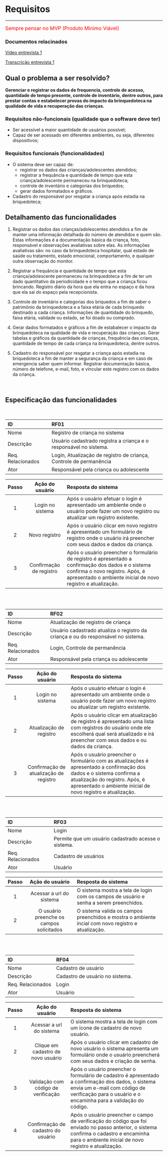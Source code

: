 # Requisitos
***
<font color=red size=3px> Sempre pensar no MVP (Produto Mínimo Viável)</font>

### Documentos relacinados
[Vídeo entrevista 1](https://drive.google.com/drive/folders/1Or46q_-2OVtlj0Ld-N480jH8o_340p-u?usp=sharing)

[Transcrição entrevista 1](https://docs.google.com/document/d/1xFBG9e23nWkiTlMNSxKEHTME_qj5OxC8/edit?usp=sharing&ouid=110166493521473478854&rtpof=true&sd=true)

## Qual o problema a ser resolvido?
__Gerenciar e registrar os dados de frequencia, controle de acesso, quantidade de tempo presente, controle de inventário, dentre outros, para prestar contas e estabelecer provas do impacto da brinquedoteca na qualidade de vida e recuperação das crianças.__

### Requisitos não-funcionais (qualidade que o software deve ter)
* Ser acessível a maior quantidade de usuários possível;
* Capaz de ser acessado em diferentes ambientes, ou seja, diferentes dispositivos;

### Requisitos funcionais (funcionalidades)
* O sistema deve ser capaz de:
  * registrar os dados das crianças/adolescentes atendidos;
  * registrar a frequância e quantidade de tempo que esta criança/adolescente permaneceu na brinquedoteca;
  * controle de inventário e categorias dos briquedos;
  * gerar dados formatados e gráficos.
* Cadastro do responsável por resgatar a criança após estadia na briquedoteca;

## Detalhamento das funcionalidades
1. Registrar os dados das crianças/adolescentes atendidos a fim de manter uma informação detalhada do número de atendidos e quem são. Estas informações é a documentação básica da criança, foto, responsável e observações avaliativas sobre elas. As informações avaliativas são: no caso da brinquedoteca hospitalar, qual estado de saúde ou tratamento, estado emocional, comportamento, e qualquer outra observação do monitor.

2. Registrar a frequância e quantidade de tempo que esta criança/adolescente permaneceu na brinquedoteca a fim de ter um dado quantitativo da periodicidade e o tempo que a criança ficou brincando. Registro diário da hora que ela entra no espaço e da hora que ela sai do espaço pela recepcionista. 

3. Controle de inventário e categorias dos briquedos a fim de saber o patrimônio da brinquedoteca e a faixa etária de cada brinquedo destinado a cada criança. Informações de quantidade do brinquedo, faixa etária, validade ou estado, se foi doado ou comprado.

4. Gerar dados formatados e gráficos a fim de estabalecer o impacto da brinquedoteca na qualidade de vida e recuperação das crianças. Gerar tabelas e gráficos da quantidade de crianças, frequência das crianças, quantidade de tempo de cada criança na brinquedoteca, dentre outros.

5. Cadastro do responsável por resgatar a criança após estadia na briquedoteca a fim de manter a segurança da criança e em caso de emergencia saber quem informar. Registrar documentação básica, número de telefone, e-mail, foto, e vincular este registro com os dados da criança.

<br>

## Especificação das funcionalidades
<br>

| ID | RF01 | 
| :--- | :--- |
| Nome | Registro de criança no sistema |
| Descrição | Usuário cadastrado registra a criança e o responsável no sistema. |
| Req. Relacionados | Login, Atualização de registro de criança, Controle de permanência |
| Ator | Responsável pela criança ou adolescente |

| Passo | Ação do usuário | Resposta do sistema |
| :---: | :---: | :--- |
| 1 | Login no sistema | Após o usuário efetuar o login é apresentado um ambiente onde o usuário pode fazer um novo registro ou atualizar um registro existente. |
| 2 | Novo registro | Após o usuário clicar em novo registro é apresentado um formulário de registro onde o usuário irá preencher com seus dados e dados da criança. |
| 3 | Confirmação de registro | Após o usuário preencher o formulário de registro é apresentado a confirmação dos dados e o sistema confirma o novo registro. Após, é apresentado o ambiente inicial de novo registro e atualização. | 

<br><br>

| ID | RF02 | 
| :--- | :--- |
| Nome | Atualização de registro de criança |
| Descrição | Usuário cadastrado atualiza o registro da criança e ou do responsável no sistema. |
| Req. Relacionados | Login, Controle de permanência |
| Ator | Responsável pela criança ou adolescente |

| Passo | Ação do usuário | Resposta do sistema |
| :---: | :---: | :--- |
| 1 | Login no sistema | Após o usuário efetuar o login é apresentado um ambiente onde o usuário pode fazer um novo registro ou atualizar um registro existente. |
| 2 | Atualização de registro | Após o usuário clicar em atualização de registro é apresentado uma lista com registros do usuário onde ele escolherá qual será atualizado e irá preencher com seus dados e ou dados da criança. |
| 3 | Confirmação de atualização de registro | Após o usuário preencher o formulário com as atualizações é apresentado a confirmação dos dados e o sistema confirma a atualização do registro. Após, é apresentado o ambiente inicial de novo registro e atualização. |

<br><br>

| ID | RF03 | 
| :--- | :--- |
| Nome | Login |
| Descrição | Permite que um usuário cadastrado acesse o sistema. |
| Req. Relacionados | Cadastro de usuários |
| Ator | Usuário |

| Passo | Ação do usuário | Resposta do sistema |
| :---: | :---: | :--- |
| 1 | Acessar a url do sistema | O sistema mostra a tela de login com os campos de usuário e senha a serem preenchidos. |
| 2 | O usuário preenche os campos solicitados | O sistema valida os campos preenchidos e mostra o ambiente incial com novo registro e atualização. |

<br><br>

| ID | RF04 | 
| :--- | :--- |
| Nome | Cadastro de usuário |
| Descrição | Cadastro de usuário no sistema. |
| Req. Relacionados | Login |
| Ator | Usuário |

| Passo | Ação do usuário | Resposta do sistema |
| :---: | :---: | :--- |
| 1 | Acessar a url do sistema | O sistema mostra a tela de login com um ícone de cadastro de novo usuário. |
| 2 | Clique em cadastro de novo usuário | Após o usuário clicar em cadastro de novo usuário o sistema apresenta um formulário onde o usuário preencherá com seus dados e criação de senha. |
| 3 | Validação com código de verificação | Após o usuário preencher o formulário de cadastro é apresentado a confirmação dos dados, o sistema envia um e-mail com código de verificação para o usuário e o encaminha para a validação do código. |
| 4 | Confirmação de cadastro do usuário | Após o usuário preencher o campo de verificação do código que foi enviado no passo anterior, o sistema confirma o cadastro e encaminha para o ambiente inicial de novo registro e atualização. |

<br><br>